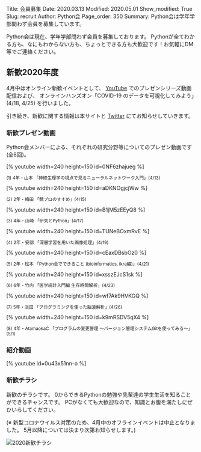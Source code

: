 Title: 会員募集
Date: 2020.03.13
Modified: 2020.05.01
Show_modified: True
Slug: recruit
Author: Python会
Page_order: 350
Summary: Python会は学年学部問わず会員を募集しています。

Python会は現在、学年学部問わず会員を募集しております。
Pythonが全てわかる方も、なにもわからない方も、ちょっとできる方も大歓迎です！お気軽にDM等でご連絡ください。

## 新歓2020年度
4月中はオンライン新歓イベントとして、
[YouTube](https://www.youtube.com/channel/UCh1eAeDCpsZeOh0Z9paNfHQ) でのプレゼンシリーズ動画配信および、
オンラインハンズオン「COVID-19 のデータを可視化してみよう」(4/18, 4/25) を行いました。

引き続き、新歓に関する情報は本サイトと [Twitter](https://twitter.com/oumed_python) にてお知らせしていきます。

### 新歓プレゼン動画
Python会メンバーによる、それぞれの研究分野等についてのプレゼン動画です (全8回)。

<div class="row">
<div class="col-xs-6 col-sm-6 col-md-4">
[% youtube width=240 height=150 id=0NF6zhajueg %]
<p style="font-size:smaller;">(1) 4年・山本 「神経生理学の視点で見るニューラルネットワーク入門」(4/13)</p>
</div> <!-- col -->
<div class="col-xs-6 col-sm-6 col-md-4">
[% youtube width=240 height=150 id=aDKNOgjcjWw %]
<p style="font-size:smaller;">(2) 2年・梅田  「競プロのすすめ」(4/15)</p>
</div> <!-- col -->
<div class="col-xs-6 col-sm-6 col-md-4">
[% youtube width=240 height=150 id=B1jM5zEEyQ8 %]
<p style="font-size:smaller;">(3) 4年・山崎 「研究とPython」(4/17)</p>
</div> <!-- col -->
</div> <!-- raw -->

<div class="row">
<div class="col-xs-6 col-sm-6 col-md-4">
[% youtube width=240 height=150 id=TUNeBOxmRvE %]
<p style="font-size:smaller;">(4) 2年・安部 「深層学習を用いた画像処理」(4/19)</p>
</div> <!-- col -->
<div class="col-xs-6 col-sm-6 col-md-4">
[% youtube width=240 height=150 id=cEaxDBsbOz0 %]
<p style="font-size:smaller;">(5) 2年・松本 「Python会でできること (bioinformatics, ikra編)」(4/21)</p>
</div> <!-- col -->
<div class="col-xs-6 col-sm-6 col-md-4">
[% youtube width=240 height=150 id=xsszEJcS1sk %]
<p style="font-size:smaller;">(6) 6年・竹内 「医学統計入門編 生存時間解析」(4/23)</p>
</div> <!-- col -->
</div> <!-- raw -->

<div class="row">
<div class="col-xs-6 col-sm-6 col-md-4">
[% youtube width=240 height=150 id=wf7Ak9HVKGQ %]
<p style="font-size:smaller;">(7) 5年・淡田 「プログラミングを使った脳波解析」(4/26)</p>
</div> <!-- col -->
<div class="col-xs-6 col-sm-6 col-md-4">
[% youtube width=240 height=150 id=k9mRSDV5qX4 %]
<p style="font-size:smaller;">(8) 4年・AtamaokaC 「プログラムの変更管理 〜バージョン管理システムGitを使ってみる〜」(5/1)</p>
</div> <!-- col -->
</div> <!-- raw -->

### 紹介動画
[% youtube id=0u43x51nn-o %]

### 新歓チラシ
新歓のチラシです。
0からできるPythonの勉強や先輩達の学生生活を知ることができるチャンスです。
PCがなくても大歓迎なので、知識とお腹を満たしにぜひいらしてください。

(※ 新型コロナウイルス対策のため、4月中のオフラインイベントは中止となりました。
5月以降については決まり次第お知らせします。)

![2020新歓チラシ]({attach}images/recruit/shinkan2020.jpg)
